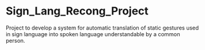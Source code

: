 # Sign_Lang_Recong_Project
Project to develop a system for automatic translation of static gestures used in sign language into spoken language understandable by a common person.
